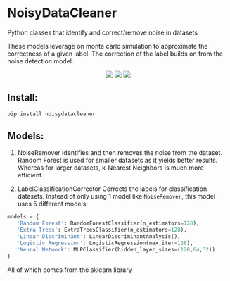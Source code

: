 # NoisyDataCleaner
Python classes that identify and correct/remove noise in datasets

These models leverage on monte carlo simulation to approximate the correctness of a given label. The correction of the label builds on from the noise detection model. 

<p align="center">
  <a href="LICENSE"><img src="https://img.shields.io/badge/License-MIT-brightgreen?style=plastic&logo=appveyor"/></a>
  <a href="https://pypi.org/project/noisydatacleaner/"><img src="https://img.shields.io/pypi/v/noisydatacleaner?style=plastic"/></a>
  <a href="https://pypi.org/project/noisydatacleaner/"><img src="https://img.shields.io/pypi/pyversions/noisydatacleaner?style=plastic"/></a>
</p>

## Install:
```bash
pip install noisydatacleaner
```

## Models: 

1. NoiseRemover
Identifies and then removes the noise from the dataset. Random Forest is used for smaller datasets as it yields better results. Whereas for larger datasets, k-Nearest Neighbors is much more efficient.

2. LabelClassificationCorrector
Corrects the labels for classification datasets. Instead of only using 1 model like `NoiseRemover`, this model uses 5 different models:
```python
models = {
   'Random Forest': RandomForestClassifier(n_estimators=128),
   'Extra Trees': ExtraTreesClassifier(n_estimators=128),
   'Linear Discriminant': LinearDiscriminantAnalysis(),
   'Logistic Regression': LogisticRegression(max_iter=128),
   'Neural Network': MLPClassifier(hidden_layer_sizes=(128,64,32))
}
```
All of which comes from the sklearn library